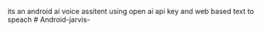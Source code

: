 its an android ai voice assitent using open ai api key and web based text to speach # Android-jarvis-
